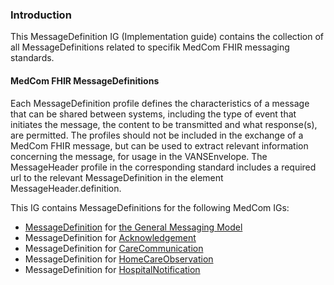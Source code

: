 ### Introduction
This MessageDefinition IG (Implementation guide) contains the collection of all MessageDefinitions related to specifik MedCom FHIR messaging standards.

#### MedCom FHIR MessageDefinitions
Each MessageDefinition profile defines the characteristics of a message that can be shared between systems, including the type of event that initiates the message, the content to be transmitted and what response(s), are permitted.
The profiles should not be included in the exchange of a MedCom FHIR message, but can be used to extract relevant information concerning the message, for usage in the VANSEnvelope. The MessageHeader profile in the corresponding standard includes a required url to the relevant MessageDefinition in the element MessageHeader.definition.

This IG contains MessageDefinitions for the following MedCom IGs:
* [MessageDefinition](./StructureDefinition-medcom-acknowledgement-message-definition.html) for [the General Messaging Model](https://medcomfhir.dk/ig/messaging/)
* MessageDefinition for [Acknowledgement](https://medcomfhir.dk/ig/acknowledgement/)
* MessageDefinition for [CareCommunication](https://medcomfhir.dk/ig/carecommunication/)
* MessageDefinition for [HomeCareObservation](https://medcomfhir.dk/ig/homecareobservation/)
* MessageDefinition for [HospitalNotification](https://medcomfhir.dk/ig/hospitalnotification/)